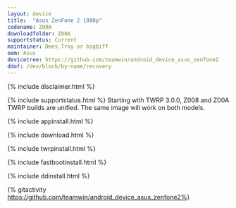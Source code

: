```yaml
---
layout: device
title:  "Asus ZenFone 2 1080p"
codename: Z00A
downloadfolder: Z00A
supportstatus: Current
maintainer: Dees_Troy or bigbiff
oem: Asus
devicetree: https://github.com/teamwin/android_device_asus_zenfone2
ddof: /dev/block/by-name/recovery
---
```


{% include disclaimer.html %}

{% include supportstatus.html %}
Starting with TWRP 3.0.0, Z008 and Z00A TWRP builds are unified. The same image will work on both models.

{% include appinstall.html %}

{% include download.html %}

{% include twrpinstall.html %}

{% include fastbootinstall.html %}

{% include ddinstall.html %}

{% gitactivity  https://github.com/teamwin/android_device_asus_zenfone2%}
